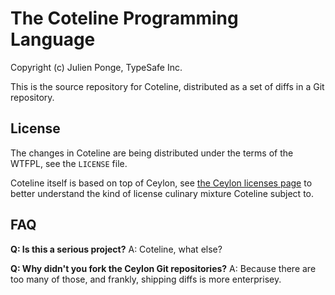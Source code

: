 # The Coteline Programming Language

Copyright (c) Julien Ponge, TypeSafe Inc.

This is the source repository for Coteline, distributed as a set of diffs in a Git repository.

## License

The changes in Coteline are being distributed under the terms of the WTFPL, see the `LICENSE` file.

Coteline itself is based on top of Ceylon, see [the Ceylon licenses page](http://ceylon-lang.org/code/licenses/) to better understand the kind of license culinary mixture Coteline subject to.

## FAQ

**Q: Is this a serious project?**
A: Coteline, what else?

**Q: Why didn't you fork the Ceylon Git repositories?**
A: Because there are too many of those, and frankly, shipping diffs is more enterprisey.

